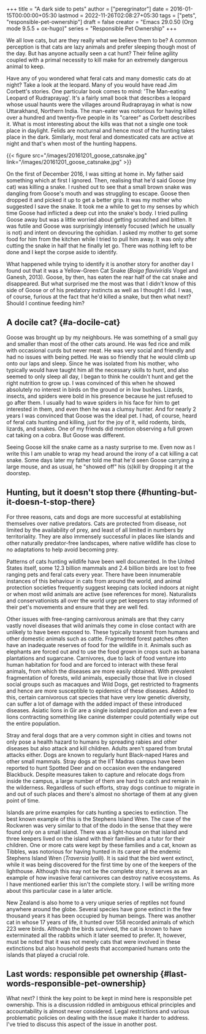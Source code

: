 +++
title = "A dark side to pets"
author = ["peregrinator"]
date = 2016-01-15T00:00:00+05:30
lastmod = 2022-11-26T02:08:27+05:30
tags = ["pets", "responsible-pet-ownership"]
draft = false
creator = "Emacs 29.0.50 (Org mode 9.5.5 + ox-hugo)"
series = "Responsible Pet Ownership"
+++

We all love cats, but are they really what we believe them to be? A
common perception is that cats are lazy animals and prefer sleeping
though most of the day. But has anyone actually seen a cat hunt? Their
feline agility coupled with a primal necessity to kill make for an
extremely dangerous animal to keep.

Have any of you wondered what feral cats and many domestic cats do at
night? Take a look at the leopard. Many of you would have read Jim
Corbett's stories. One particular book comes to mind: 'The Man-eating
Leopard of Rudraprayag'. It's a fairly small book that describes a
leopard whose usual haunts were the villages around Rudraprayag in
what is now Uttarakhand, Northern India. The man-eater was notorious
for having killed over a hundred and twenty-five people in its
"career" as Corbett describes it. What is most interesting about the
kills was that not a single one took place in daylight. Felids are
nocturnal and hence most of the hunting takes place in the
dark. Similarly, most feral and domesticated cats are active at night
and that's when most of the hunting happens.

{{< figure src="/images/20161201_goose_catsnake.jpg" link="/images/20161201_goose_catsnake.jpg" >}}

On the first of December 2016, I was sitting at home in. My father
said something which at first I ignored. Then, realising that he'd
said Goose (my cat) was killing a snake. I rushed out to see that a
small brown snake was dangling from Goose's mouth and was struggling
to escape. Goose then dropped it and picked it up to get a better
grip. It was my mother who suggested I save the snake. It took me a
while to get to my senses by which time Goose had inflicted a deep cut
into the snake's body. I tried pulling Goose away but was a little
worried about getting scratched and bitten. It was futile and Goose
was surprisingly intensely focused (which he usually is not) and
intent on devouring the ophidian. I asked my mother to get some food
for him from the kitchen while I tried to pull him away. It was only
after cutting the snake in half that he finally let go. There was
nothing left to be done and I kept the corpse aside to identify.

What happened while trying to identify it is another story for another
day I found out that it was a Yellow-Green Cat Snake (_Boiga
flaviviridis_ Vogel and Ganesh, 2013). Goose, by then, has eaten the
rear half of the cat snake and disappeared. But what surprised me the
most was that I didn't know of this side of Goose or of his predatory
instincts as well as I thought I did. I was, of course, furious at the
fact that he'd killed a snake, but then what next? Should I continue
feeding him?


## A docile cat? {#a-docile-cat}

Goose was brought up by my neighbours. He was something of a small guy
and smaller than most of the other cats around. He was fed rice and
milk with occasional curds but never meat. He was very social and
friendly and had no issues with being petted. He was so friendly that
he would climb up onto our laps and sleep. Since he was isolated from
his mother, who typically would have taught him all the necessary
skills to hunt, and also seemed to only sleep all day, I began to
think he couldn't hunt and get the right nutrition to grow up. I was
convinced of this when he showed absolutely no interest in birds on
the ground or in low bushes. Lizards, insects, and spiders were bold
in his presence because he just refused to go after them. I usually
had to wave spiders in his face for him to get interested in them, and
even then he was a clumsy hunter. And for nearly 2 years I was
convinced that Goose was the ideal pet. I had, of course, heard of
feral cats hunting and killing, just for the joy of it, wild rodents,
birds, lizards, and snakes. One of my friends did mention observing a
full grown cat taking on a cobra. But Goose was different.

Seeing Goose kill the snake came as a nasty surprise to me. Even now
as I write this I am unable to wrap my head around the irony of a cat
killing a cat snake. Some days later my father told me that he'd seen
Goose carrying a large mouse, and as usual, he "showed off" his
(s)kill by dropping it at the doorstep.


## Hunting, but it doesn't stop there {#hunting-but-it-doesn-t-stop-there}

For three reasons, cats and dogs are more successful at establishing
themselves over native predators. Cats are protected from disease, not
limited by the availability of prey, and least of all limited in
numbers by territoriality. They are also immensely successful in
places like islands and other naturally predator-free landscapes,
where native wildlife has close to no adaptations to help avoid
becoming prey.

Patterns of cats hunting wildlife have been well documented. In the
United States itself, some 12.3 billion mammals and 2.4 billion birds
are lost to free ranging pets and feral cats every year. There have
been innumerable instances of this behaviour in cats from around the
world, and animal protection societies frequently suggest keeping cats
locked indoors at night or when most wild animals are active (see
references for more). Naturalists and conservationists all over the
world urge pet keepers to stay informed of their pet's movements and
ensure that they are well fed.

Other issues with free-ranging carnivorous animals are that they carry
vastly novel diseases that wild animals they come in close contact
with are unlikely to have been exposed to. These typically transmit
from humans and other domestic animals such as cattle. Fragmented
forest patches often have an inadequate reserves of food for the
wildlife in it. Animals such as elephants are forced out and to use
the food grown in crops such as banana plantations and
sugarcane. Carnivores, due to lack of food venture into human
habitation for food and are forced to interact with these feral
animals, from which the diseases are more easily obtained. With
prevalent fragmentation of forests, wild animals, especially those
that live in closed social groups such as macaques and Wild Dogs, get
restricted to fragments and hence are more susceptible to epidemics of
these diseases. Added to this, certain carnivorous cat species that
have very low genetic diversity, can suffer a lot of damage with the
added impact of these introduced diseases. Asiatic lions in Gir are a
single isolated population and even a few lions contracting something
like canine distemper could potentially wipe out the entire
population.

Stray and feral dogs that are a very common sight in cities and towns
not only pose a health hazard to humans by spreading rabies and other
diseases but also attack and kill children. Adults aren't spared from
brutal attacks either. Dogs are known to regularly hunt Black-naped
Hares and other small mammals. Stray dogs at the IIT Madras campus
have been reported to hunt Spotted Deer and on occasion even the
endangered Blackbuck. Despite measures taken to capture and relocate
dogs from inside the campus, a large number of them are hard to catch
and remain in the wilderness. Regardless of such efforts, stray dogs
continue to migrate in and out of such places and there's almost no
shortage of them at any given point of time.

Islands are prime examples for cats hunting a species to
extinction. The best known example of this is the Stephens Island
Wren. The case of the Rockwren was very similar to that of the dodo in
the sense that they were found only on a small island. There was a
light-house on that island and three keepers lived on the island with
their families and a tutor for their children. One or more cats were
kept by these families and a cat, known as Tibbles, was notorious for
having hunted in its career all the endemic Stephens Island Wren
(_Traversia lyalli_). It is said that the bird went extinct,
while it was being discovered for the first time by one of the keepers
of the lighthouse. Although this may not be the complete story, it
serves as an example of how invasive feral carnivores can destroy
native ecosystems. As I have mentioned earlier this isn't the complete
story. I will be writing more about this particular case in a later
article.

New Zealand is also home to a very unique series of reptiles not found
anywhere around the globe. Several species have gone extinct in the
few thousand years it has been occupied by human beings. There was
another cat in whose 17 years of life, it hunted over 558 recorded
animals of which 223 were birds. Although the birds survived, the cat
is known to have exterminated all the rabbits which it later seemed to
prefer. It, however, must be noted that it was not merely cats that
were involved in these extinctions but also household pests that
accompanied humans onto the islands that played a crucial role.


## Last words: responsible pet ownership {#last-words-responsible-pet-ownership}

What next? I think the key point to be kept in mind here is
responsible pet ownership. This is a discussion riddled in ambiguous
ethical principles and accountability is almost never
considered. Legal restrictions and various problematic policies on
dealing with the issue make it harder to address. I've tried to
discuss this aspect of the issue in another post.
